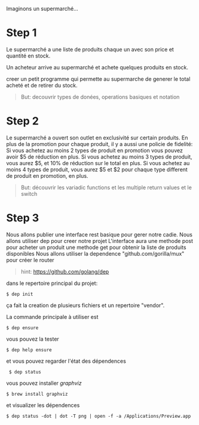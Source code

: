 Imaginons un supermarché...

# Step 1

Le supermarché a une liste de produits chaque un avec son price et quantité en stock.

Un acheteur arrive au supermarché et achete quelques produits en stock.

creer un petit programme qui permette au supermarche de generer le total acheté et de retirer du stock.

> But: decouvrir types de donées, operations basiques et notation

# Step 2

Le supermarché a ouvert son outlet en exclusivité sur certain produits.
En plus de la promotion pour chaque produit, il y a aussi une policie de fidelité:
Si vous achetez au moins 2 types de produit en promotion vous pouvez avoir $5 de réduction en plus.
Si vous achetez au moins 3  types de produit, vous aurez $5, et 10% de réduction sur le total en plus.
Si  vous achetez au moins 4  types de produit, vous aurez $5 et $2 pour chaque type different de produit en promotion, en plus.

> But: découvrir les variadic functions et les multiple return values et le switch

# Step 3

Nous allons publier une interface rest basique pour gerer notre cadie.
Nous allons utiliser dep pour creer notre projet
L'interface aura une methode post pour acheter un produit une methode get pour obtenir la liste de produits disponibles
Nous allons utiliser la dependence "github.com/gorilla/mux" pour créer le router

> hint: https://github.com/golang/dep

dans le repertoire principal du projet:

```
$ dep init
```
ça fait la creation de plusieurs fichiers et un repertoire "vendor".

La commande principale à utiliser est
```
$ dep ensure
```

vous pouvez la tester
```
$ dep help ensure
```

et vous pouvez regarder l'état des dépendences
```
 $ dep status
```

vous pouvez installer _graphviz_
```
$ brew install graphviz
```

et visualizer les dépendences
```
$ dep status -dot | dot -T png | open -f -a /Applications/Preview.app
```


